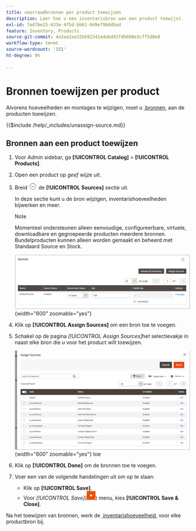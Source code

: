 ```yaml
---
title: voorraadbronnen per product toewijzen
description: Leer hoe u een inventarisbron aan een product toewijst.
exl-id: 7e47be25-633e-4f5d-bb61-0d9e79b6dbad
feature: Inventory, Products
source-git-commit: 4a3aa2aa32b692341edabd41fdb608e3cff5d8e0
workflow-type: tm+mt
source-wordcount: '151'
ht-degree: 0%

---
```


# Bronnen toewijzen per product

Alvorens hoeveelheden en montages te wijzigen, moet u [&#x200B; bronnen &#x200B;](sources-manage.md) aan de producten toewijzen.

{{$include /help/_includes/unassign-source.md}}

## Bronnen aan een product toewijzen

1. Voor _Admin_ sidebar, ga **[!UICONTROL Catalog]** > **[!UICONTROL Products]**.

1. Open een product op _geef_ wijze uit.

1. Breid ![&#x200B; selecteur van de Uitbreiding &#x200B;](../assets/icon-display-expand.png) de **[!UICONTROL Sources]** sectie uit.

   In deze sectie kunt u de bron wijzigen, inventarishoeveelheden bijwerken en meer.

   >[!NOTE]
   >
   >Momenteel ondersteunen alleen eenvoudige, configureerbare, virtuele, downloadbare en gegroepeerde producten meerdere bronnen. Bundelproducten kunnen alleen worden gemaakt en beheerd met Standaard Source en Stock.

   ![&#x200B; sectie van de Bronnen van het Product &#x200B;](assets/inventory-product-sources-before.png){width="600" zoomable="yes"}

1. Klik op **[!UICONTROL Assign Sources]** om een bron toe te voegen.

1. Schakel op de pagina _[!UICONTROL Assign Sources]_&#x200B;het selectievakje in naast elke bron die u voor het product wilt toewijzen.

   ![&#x200B; Product - wijs bronnen &#x200B;](assets/inventory-product-assign-sources.png){width="600" zoomable="yes"} toe

1. Klik op **[!UICONTROL Done]** om de bronnen toe te voegen.

1. Voer een van de volgende handelingen uit om op te slaan:

   - Klik op **[!UICONTROL Save]**.
   - Voor _[!UICONTROL Save]_(![&#x200B; menupijl &#x200B;](../assets/icon-menu-down-arrow-red.png)) menu, kies **[!UICONTROL Save & Close]**.

Na het toewijzen van bronnen, werk de [&#x200B; inventarishoeveelheid &#x200B;](quantities-assign-per-product.md) voor elke productbron bij.

<!-- Last updated from includes: 2022-08-30 15:36:09 -->
